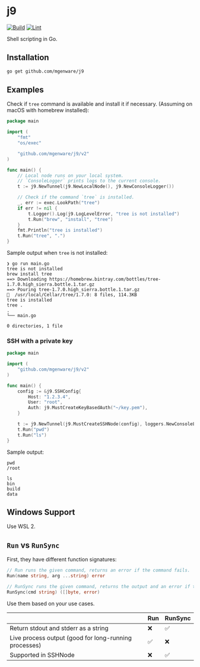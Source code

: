 # j9

[![Build](https://github.com/mgenware/j9/actions/workflows/build.yml/badge.svg)](https://github.com/mgenware/j9/actions/workflows/build.yml)
[![Lint](https://github.com/mgenware/j9/actions/workflows/lint.yml/badge.svg)](https://github.com/mgenware/j9/actions/workflows/lint.yml)

Shell scripting in Go.

## Installation

```sh
go get github.com/mgenware/j9
```

## Examples

Check if `tree` command is available and install it if necessary. (Assuming on macOS with homebrew installed):

```go
package main

import (
	"fmt"
	"os/exec"

	"github.com/mgenware/j9/v2"
)

func main() {
	// Local node runs on your local system.
	// `ConsoleLogger` prints logs to the current console.
	t := j9.NewTunnel(j9.NewLocalNode(), j9.NewConsoleLogger())

	// Check if the command `tree` is installed.
	_, err := exec.LookPath("tree")
	if err != nil {
		t.Logger().Log(j9.LogLevelError, "tree is not installed")
		t.Run("brew", "install", "tree")
	}
	fmt.Println("tree is installed")
	t.Run("tree", ".")
}
```

Sample output when `tree` is not installed:

```
❯ go run main.go
tree is not installed
brew install tree
==> Downloading https://homebrew.bintray.com/bottles/tree-1.7.0.high_sierra.bottle.1.tar.gz
==> Pouring tree-1.7.0.high_sierra.bottle.1.tar.gz
🍺  /usr/local/Cellar/tree/1.7.0: 8 files, 114.3KB
tree is installed
tree .
.
└── main.go

0 directories, 1 file
```

### SSH with a private key

```go
package main

import (
	"github.com/mgenware/j9/v2"
)

func main() {
	config := &j9.SSHConfig{
		Host: "1.2.3.4",
		User: "root",
		Auth: j9.MustCreateKeyBasedAuth("~/key.pem"),
	}

	t := j9.NewTunnel(j9.MustCreateSSHNode(config), loggers.NewConsoleLogger())
	t.Run("pwd")
	t.Run("ls")
}
```

Sample output:

```
pwd
/root

ls
bin
build
data
```

## Windows Support

Use WSL 2.

## `Run` vs `RunSync`

First, they have different function signatures:

```go
// Run runs the given command, returns an error if the command fails.
Run(name string, arg ...string) error

// RunSync runs the given command, returns the output and an error if the command fails.
RunSync(cmd string) ([]byte, error)
```

Use them based on your use cases.

|                                                       | Run | RunSync |
| ----------------------------------------------------- | --- | ------- |
| Return stdout and stderr as a string                  | ❌  | ✅      |
| Live process output (good for long-running processes) | ✅  | ❌      |
| Supported in SSHNode                                  | ❌  | ✅      |
